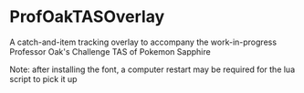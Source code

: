 # ProfOakTASOverlay
A catch-and-item tracking overlay to accompany the work-in-progress Professor Oak's Challenge TAS of Pokemon Sapphire

Note: after installing the font, a computer restart may be required for the lua script to pick it up
